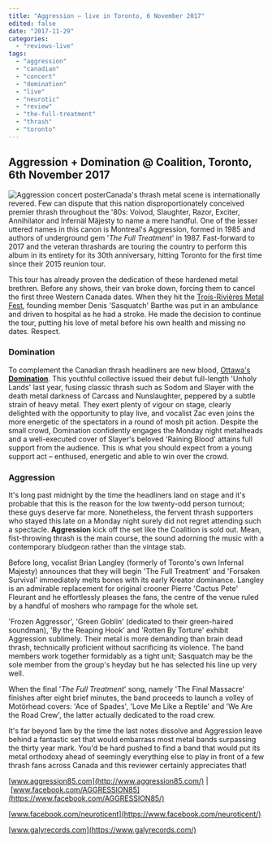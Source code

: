 ```yaml
---
title: "Aggression – live in Toronto, 6 November 2017"
edited: false
date: "2017-11-29"
categories:
  - "reviews-live"
tags:
  - "aggression"
  - "canadian"
  - "concert"
  - "domination"
  - "live"
  - "neurotic"
  - "review"
  - "the-full-treatment"
  - "thrash"
  - "toronto"
---
```


## Aggression + Domination @ Coalition, Toronto, 6th November 2017

![Aggression concert poster](https://hellbound.ca/wp-content/uploads/2017/11/Aggression-live-poster-Toronto.jpg)Canada's thrash metal scene is internationally revered. Few can dispute that this nation disproportionately conceived premier thrash throughout the '80s: Voivod, Slaughter, Razor, Exciter, Annihilator and Infernäl Mäjesty to name a mere handful. One of the lesser uttered names in this canon is Montreal's Aggression, formed in 1985 and authors of underground gem '_The Full Treatment_' in 1987. Fast-forward to 2017 and the veteran thrashards are touring the country to perform this album in its entirety for its 30th anniversary, hitting Toronto for the first time since their 2015 reunion tour.

This tour has already proven the dedication of these hardened metal brethren. Before any shows, their van broke down, forcing them to cancel the first three Western Canada dates. When they hit the [Trois-Rivières Metal Fest](http://www.3rmf.com/), founding member Denis 'Sasquatch' Barthe was put in an ambulance and driven to hospital as he had a stroke. He made the decision to continue the tour, putting his love of metal before his own health and missing no dates. Respect.

### Domination

To complement the Canadian thrash headliners are new blood, [Ottawa's **Domination**](https://dominationottawa.bandcamp.com/releases). This youthful collective issued their debut full-length 'Unholy Lands' last year, fusing classic thrash such as Sodom and Slayer with the death metal darkness of Carcass and Nunslaughter, peppered by a subtle strain of heavy metal. They exert plenty of vigour on stage, clearly delighted with the opportunity to play live, and vocalist Zac even joins the more energetic of the spectators in a round of mosh pit action. Despite the small crowd, Domination confidently engages the Monday night metalheads and a well-executed cover of Slayer's beloved 'Raining Blood' attains full support from the audience. This is what you should expect from a young support act – enthused, energetic and able to win over the crowd.

### Aggression

It's long past midnight by the time the headliners land on stage and it's probable that this is the reason for the low twenty-odd person turnout; these guys deserve far more. Nonetheless, the fervent thrash supporters who stayed this late on a Monday night surely did not regret attending such a spectacle. **Aggression** kick off the set like the Coalition is sold out. Mean, fist-throwing thrash is the main course, the sound adorning the music with a contemporary bludgeon rather than the vintage stab.

Before long, vocalist Brian Langley (formerly of Toronto's own Infernal Majesty) announces that they will begin 'The Full Treatment' and 'Forsaken Survival' immediately melts bones with its early Kreator dominance. Langley is an admirable replacement for original crooner Pierre 'Cactus Pete' Fleurant and he effortlessly pleases the fans, the centre of the venue ruled by a handful of moshers who rampage for the whole set.

'Frozen Aggressor', 'Green Goblin' (dedicated to their green-haired soundman), 'By the Reaping Hook' and 'Rotten By Torture' exhibit Aggression sublimely. Their metal is more demanding than brain dead thrash, technically proficient without sacrificing its violence. The band members work together formidably as a tight unit; Sasquatch may be the sole member from the group's heyday but he has selected his line up very well.

When the final '_The Full Treatment_' song, namely 'The Final Massacre' finishes after eight brief minutes, the band proceeds to launch a volley of Motörhead covers: 'Ace of Spades', 'Love Me Like a Reptile' and 'We Are the Road Crew', the latter actually dedicated to the road crew.

It's far beyond 1am by the time the last notes dissolve and Aggression leave behind a fantastic set that would embarrass most metal bands surpassing the thirty year mark. You'd be hard pushed to find a band that would put its metal orthodoxy ahead of seemingly everything else to play in front of a few thrash fans across Canada and this reviewer certainly appreciates that!

[www.aggression85.com](http://www.aggression85.com/) | [www.facebook.com/AGGRESSION85](https://www.facebook.com/AGGRESSION85/)

[www.facebook.com/neuroticent](https://www.facebook.com/neuroticent/)

[www.galyrecords.com](https://www.galyrecords.com/)
